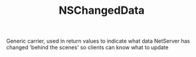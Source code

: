 ﻿---
uid: crmscript_ref_NSChangedData
title: NSChangedData
intellisense: Void.NSChangedData
keywords: NSChangedData
so.topic: reference
---

Generic carrier, used in return values to indicate what data NetServer has changed 'behind the scenes' so clients can know what to update
